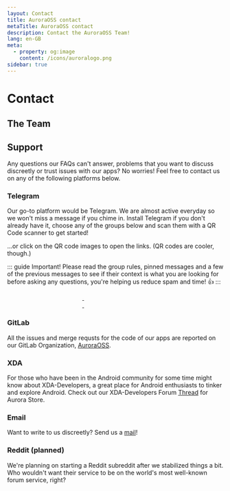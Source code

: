 ```yaml
---
layout: Contact
title: AuroraOSS contact
metaTitle: AuroraOSS contact
description: Contact the AuroraOSS Team!
lang: en-GB
meta:
  - property: og:image
    content: /icons/auroralogo.png
sidebar: true
---
```

# Contact

## The Team <users-icon />

<ContactsPage />

## Support

Any questions our FAQs can't answer, problems that you want to discuss discreetly or trust issues with our apps? No worries! Feel free to contact us on any of the following platforms below.

### Telegram <brand-telegram-icon />

Our go-to platform would be Telegram. We are almost active everyday so we won't miss a message if you chime in. Install Telegram if you don't already have it, choose any of the groups below and scan them with a QR Code scanner to get started!

...or click on the QR code images to open the links. (QR codes are cooler, though.)


::: guide Important!
Please read the group rules, pinned messages and a few of the previous messages to see if their context is what you are looking for before asking any questions, you're helping us reduce spam and time! 👍
:::


<a href="https://t.me/aurorafficial" target="_blank" rel="noopener">
  <img :src="$withBase('/assets/tg-auroraofficial-qr.png')" width="175px" />
</a>

<a href="https://t.me/aurorasupport" target="_blank" rel="noopener">
  <img :src="$withBase('/assets/tg-aurorasupport-qr.png')" width="175px" />
</a>

<a href="https://t.me/auroradroid" target="_blank" rel="noopener">
  <img :src="$withBase('/assets/tg-auroradroid-qr.png')" width="175px" />
</a>

<a href="https://t.me/AuroroaOT" target="_blank" rel="noopener">
  <img :src="$withBase('/assets/tg-auroraot-qr.png')" width="175px" />
</a>


### GitLab <brand-gitlab-icon />

All the issues and merge requsts for the code of our apps are reported on our GitLab Organization, [AuroraOSS](https://gitlab.com/auroraoss).

### XDA <letter-x-icon />

For those who have been in the Android community for some time might know about XDA-Developers, a great place for Android enthusiasts to tinker and explore Android. Check out our XDA-Developers Forum [Thread](https://forum.xda-developers.com/t/app-5-0-aurora-store-an-unofficial-oss-play-store-client-may-16.3739733/) for Aurora Store.

### Email <mail-icon />

Want to write to us discreetly? Send us a [mail](mailto:auroraoss.dev@gmail.com)!

### Reddit (planned) <brand-reddit-icon />

We're planning on starting a Reddit subreddit after we stabilized things a bit. Who wouldn't want their service to be on the world's most well-known forum service, right?

<!-- NOTE TO SELF
add icons from vue-tabler-icons for titles -->